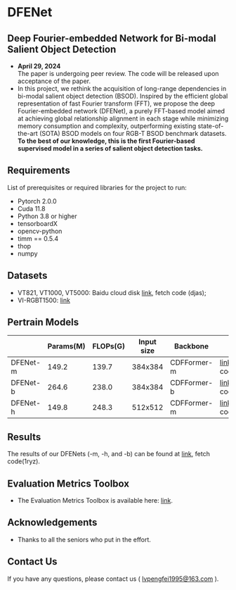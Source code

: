 # DFENet
## Deep Fourier-embedded Network for Bi-modal Salient Object Detection
- **April 29, 2024**  
  The paper is undergoing peer review. The code will be released upon acceptance of the paper.
- In this project, we rethink the acquisition of long-range dependencies in bi-modal salient object detection (BSOD). Inspired by the efficient global representation of fast Fourier transform (FFT), we propose the deep Fourier-embedded network (DFENet), a purely FFT-based model aimed at achieving global relationship alignment in each stage while minimizing memory consumption and complexity, outperforming existing state-of-the-art (SOTA) BSOD models on four RGB-T BSOD benchmark datasets. **To the best of our knowledge, this is the first Fourier-based supervised model in a series of salient object detection tasks.**

## Requirements

List of prerequisites or required libraries for the project to run:

- Pytorch 2.0.0
- Cuda 11.8
- Python 3.8 or higher
- tensorboardX
- opencv-python
- timm == 0.5.4
- thop
- numpy

## Datasets
- VT821, VT1000, VT5000: Baidu cloud disk [link](https://pan.baidu.com/s/1Vv6mYz4RL2VnwWwZWKLHyA), fetch code (djas); 
- VI-RGBT1500: [link](https://github.com/huanglm-me/VI-RGBT1500)
## Pertrain Models

|          |Params(M)| FLOPs(G)| Input size |  Backbone   |      |
|----------|---------|---------|------------|-------------|------|
| DFENet-m | 149.2   |  139.7  |  384x384   | CDFFormer-m | [link](https://pan.baidu.com/s/1j_u9YGr-9zwNOJHJ9WCuqQ), fetch code(kbpy) |
| DFENet-b | 264.6   |  238.0  |  384x384   | CDFFormer-b | [link](https://pan.baidu.com/s/1S23SqxzzsNj-39nkaxb7xA), fetch code(eysg) |
| DFENet-h | 149.8   |  248.3  |  512x512   | CDFFormer-m | [link](https://pan.baidu.com/s/1kaJ4ukqcfhdoq1wvq9EDeQ), fetch code(ph20) |

## Results
The results of our DFENets (-m, -h, and -b) can be found at [link](https://pan.baidu.com/s/19aWbiGBD6AqWrP0e_PwYWw), fetch code(1ryz).

## Evaluation Metrics Toolbox
- The Evaluation Metrics Toolbox is available here: [link](https://github.com/jiwei0921/Saliency-Evaluation-Toolbox).

## Acknowledgements
- Thanks to all the seniors who put in the effort.

## Contact Us
If you have any questions, please contact us ( lvpengfei1995@163.com ).
